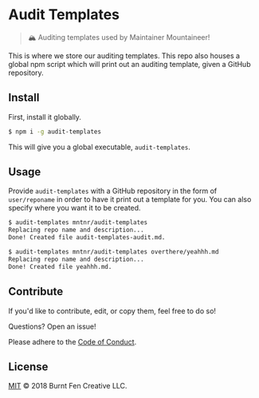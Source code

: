 # Audit Templates

> 🏔 Auditing templates used by Maintainer Mountaineer!

This is where we store our auditing templates. This repo also houses a global npm script which will print out an auditing template, given a GitHub repository.

## Install

First, install it globally.

```sh
$ npm i -g audit-templates
```

This will give you a global executable, `audit-templates`.

## Usage

Provide `audit-templates` with a GitHub repository in the form of `user/reponame` in order to have it print out a template for you. You can also specify where you want it to be created.

```sh
$ audit-templates mntnr/audit-templates
Replacing repo name and description...
Done! Created file audit-templates-audit.md.

$ audit-templates mntnr/audit-templates overthere/yeahhh.md
Replacing repo name and description...
Done! Created file yeahhh.md.
```

## Contribute

If you'd like to contribute, edit, or copy them, feel free to do so!

Questions? Open an issue!

Please adhere to the [Code of Conduct](CODE_OF_CONDUCT.md).

## License

[MIT](LICENSE) © 2018 Burnt Fen Creative LLC.
